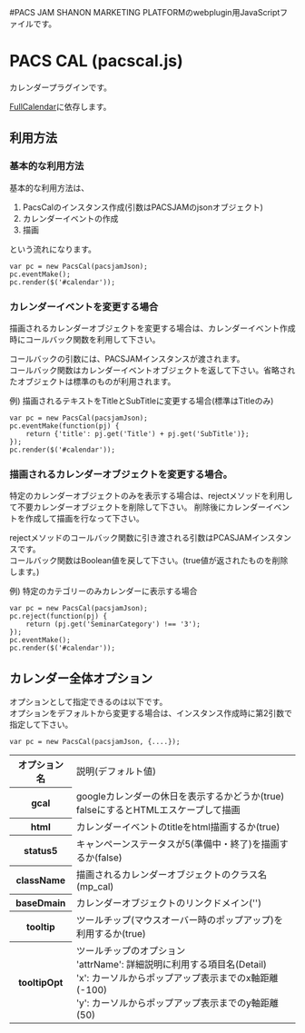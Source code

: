 #PACS JAM
SHANON MARKETING PLATFORMのwebplugin用JavaScriptファイルです。

# PACS CAL (pacscal.js)
カレンダープラグインです。

[FullCalendar](http://arshaw.com/fullcalendar/)に依存します。

## 利用方法
### 基本的な利用方法
基本的な利用方法は、

1. PacsCalのインスタンス作成(引数はPACSJAMのjsonオブジェクト)
2. カレンダーイベントの作成
3. 描画

という流れになります。

    var pc = new PacsCal(pacsjamJson);
    pc.eventMake();
    pc.render($('#calendar'));

### カレンダーイベントを変更する場合
描画されるカレンダーオブジェクトを変更する場合は、カレンダーイベント作成時にコールバック関数を利用して下さい。  

コールバックの引数には、PACSJAMインスタンスが渡されます。  
コールバック関数はカレンダーイベントオブジェクトを返して下さい。省略されたオブジェクトは標準のものが利用されます。

例) 描画されるテキストをTitleとSubTitleに変更する場合(標準はTitleのみ)

    var pc = new PacsCal(pacsjamJson);
    pc.eventMake(function(pj) {
        return {'title': pj.get('Title') + pj.get('SubTitle')};
    });
    pc.render($('#calendar'));

### 描画されるカレンダーオブジェクトを変更する場合。
特定のカレンダーオブジェクトのみを表示する場合は、rejectメソッドを利用して不要カレンダーオブジェクトを削除して下さい。
削除後にカレンダーイベントを作成して描画を行なって下さい。

rejectメソッドのコールバック関数に引き渡される引数はPCASJAMインスタンスです。  
コールバック関数はBoolean値を戻して下さい。(true値が返されたものを削除します。)

例) 特定のカテゴリーのみカレンダーに表示する場合

    var pc = new PacsCal(pacsjamJson);
    pc.reject(function(pj) {
        return (pj.get('SeminarCategory') !== '3');
    });
    pc.eventMake();
    pc.render($('#calendar'));


## カレンダー全体オプション
オプションとして指定できるのは以下です。  
オプションをデフォルトから変更する場合は、インスタンス作成時に第2引数で指定して下さい。

    var pc = new PacsCal(pacsjamJson, {....});

<table>
    <tr>
        <th>オプション名</th>
        <td>説明(デフォルト値)</td>
    </tr>
    <tr>
        <th>gcal</th>
        <td>googleカレンダーの休日を表示するかどうか(true)<br />falseにするとHTMLエスケープして描画</td>
    </tr>
    <tr>
        <th>html</th>
        <td>カレンダーイベントのtitleをhtml描画するか(true)</td>
    </tr>
    <tr>
        <th>status5</th>
        <td>キャンペーンステータスが5(準備中・終了)を描画するか(false)</td>
    </tr>
    <tr>
        <th>className</th>
        <td>描画されるカレンダーオブジェクトのクラス名(mp_cal)</td>
    </tr>
    <tr>
        <th>baseDmain</th>
        <td>カレンダーオブジェクトのリンクドメイン('')</td>
    </tr>
    <tr>
        <th>tooltip</th>
        <td>ツールチップ(マウスオーバー時のポップアップ)を利用するか(true)</td>
    </tr>
    <tr>
        <th>tooltipOpt</th>
        <td>ツールチップのオプション<br />
        'attrName': 詳細説明に利用する項目名(Detail)<br />
        'x': カーソルからポップアップ表示までのx軸距離(-100)<br />
        'y': カーソルからポップアップ表示までのy軸距離(50)
        </td>
    </tr>
</table>
